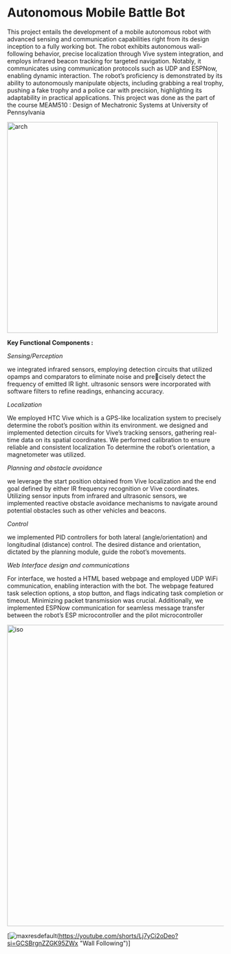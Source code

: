 # Autonomous Mobile Battle Bot

This project entails the development of a mobile autonomous robot with advanced sensing and communication capabilities right from its design inception to a fully working bot. The robot exhibits autonomous wall-following behavior, precise localization through Vive system integration, and employs infrared beacon tracking for targeted navigation. Notably, it communicates using communication protocols such as UDP and ESPNow, enabling dynamic interaction. The robot’s proficiency is demonstrated by its ability to autonomously manipulate objects, including grabbing a real trophy, pushing a fake trophy and a police car with precision, highlighting its adaptability in practical applications. This project was done as the part of the course MEAM510 : Design of Mechatronic Systems at University of Pennsylvania

<img width="490" alt="arch" src="https://github.com/PranavG200/Autonomous-Battle-Bot/assets/46398827/43732dc0-16f7-4dfa-9f17-b2b1a10a8e1d">

**Key Functional Components :**

*Sensing/Perception*

we integrated infrared sensors, employing detection circuits that utilized opamps and comparators to eliminate noise and precisely detect the frequency of emitted IR light. ultrasonic sensors were incorporated with software filters to refine readings, enhancing accuracy.

*Localization*

We employed HTC Vive which is a GPS-like localization system to precisely determine the robot’s position within its environment. we designed and implemented detection circuits for Vive’s tracking
sensors, gathering real-time data on its spatial coordinates. We performed calibration to ensure reliable and consistent localization To determine the robot’s orientation, a magnetometer was
utilized.

*Planning and obstacle avoidance*

we leverage the start position obtained from Vive localization and the end goal defined by either IR frequency recognition or Vive coordinates. Utilizing sensor inputs from infrared and ultrasonic sensors, we implemented reactive obstacle avoidance mechanisms to navigate around potential obstacles such as other vehicles and beacons.

*Control*

we implemented PID controllers for both lateral (angle/orientation) and longitudinal (distance) control. The desired distance and orientation, dictated by the planning module, guide the robot’s movements. 

*Web Interface design and communications*

For interface, we hosted a HTML based webpage and employed UDP WiFi communication, enabling interaction with the bot. The webpage featured task selection options, a stop button, and flags indicating task completion or timeout. Minimizing packet transmission was crucial. Additionally, we implemented ESPNow communication for seamless message transfer between the robot’s ESP microcontroller and the pilot microcontroller

<img width="700" alt="iso" src="https://github.com/PranavG200/Autonomous-Battle-Bot/assets/46398827/d2934bfd-f3f0-42a4-a064-9dcc37782b9b">

[![maxresdefault](https://github.com/PranavG200/Autonomous-Battle-Bot/assets/46398827/298074eb-f95d-4497-b1e4-da4fe211aad2)(https://youtube.com/shorts/Lj7yCi2oDeo?si=GCSBrgnZZGK95ZWx "Wall Following")]
